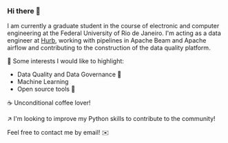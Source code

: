 ### Hi there 👋

<!--
**PatrickfBraz/PatrickfBraz** is a ✨ _special_ ✨ repository because its `README.md` (this file) appears on your GitHub profile.

Here are some ideas to get you started:

- 🔭 I’m currently working on ...
- 🌱 I’m currently learning ...
- 👯 I’m looking to collaborate on ...
- 🤔 I’m looking for help with ...
- 💬 Ask me about ...
- 📫 How to reach me: ...
- 😄 Pronouns: ...
- ⚡ Fun fact: ...
-->

I am currently a graduate student in the course of electronic and computer engineering at the Federal University of Rio de Janeiro.
I'm acting as a data engineer at [Hurb](https://www.hurb.com/br/), working with pipelines in Apache Beam and Apache airflow and contributing to the construction of the data quality platform.

🔆 Some interests I would like to highlight:
  * Data Quality and Data Governance 🥇
  * Machine Learning
  * Open source tools 💓

☕ Unconditional coffee lover!

↗️ I'm looking to improve my Python skills to contribute to the community!

Feel free to contact me by email! ✉️
